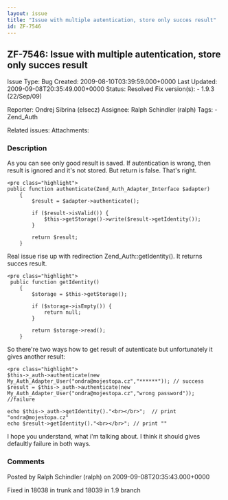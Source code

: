 ```yaml
---
layout: issue
title: "Issue with multiple autentication, store only succes result"
id: ZF-7546
---
```


ZF-7546: Issue with multiple autentication, store only succes result
--------------------------------------------------------------------

 Issue Type: Bug Created: 2009-08-10T03:39:59.000+0000 Last Updated: 2009-09-08T20:35:49.000+0000 Status: Resolved Fix version(s): - 1.9.3 (22/Sep/09)
 
 Reporter:  Ondrej Sibrina (elsecz)  Assignee:  Ralph Schindler (ralph)  Tags: - Zend\_Auth
 
 Related issues: 
 Attachments: 
### Description

As you can see only good result is saved. If autentication is wrong, then result is ignored and it's not stored. But return is false. That's right.

 
    <pre class="highlight">
    public function authenticate(Zend_Auth_Adapter_Interface $adapter)
        {
            $result = $adapter->authenticate();
    
            if ($result->isValid()) {
                $this->getStorage()->write($result->getIdentity());
            }
    
            return $result;
        }


Real issue rise up with redirection Zend\_Auth::getIdentity(). It returns succes result.

 
    <pre class="highlight">
     public function getIdentity()
        {
            $storage = $this->getStorage();
    
            if ($storage->isEmpty()) {
                return null;
            }
    
            return $storage->read();
        }


So there're two ways how to get result of autenticate but unfortunately it gives another result:

 
    <pre class="highlight">
    $this->_auth->authenticate(new My_Auth_Adapter_User("ondra@mojestopa.cz","******")); // success
    $result = $this->_auth->authenticate(new My_Auth_Adapter_User("ondra@mojestopa.cz","wrong password")); //failure
    
    echo $this->_auth->getIdentity()."<br></br>";  // print "ondra@mojestopa.cz"
    echo $result->getIdentity()."<br></br>"; // print ""


I hope you understand, what i'm talking about. I think it should gives defaultly failure in both ways.

 

 

### Comments

Posted by Ralph Schindler (ralph) on 2009-09-08T20:35:43.000+0000

Fixed in 18038 in trunk and 18039 in 1.9 branch

 

 